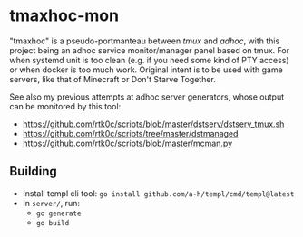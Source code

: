 # tmaxhoc-mon

"tmaxhoc" is a pseudo-portmanteau between _tmux_ and _adhoc_, with this project being an adhoc service monitor/manager panel based on tmux. For when systemd unit is too clean (e.g. if you need some kind of PTY access) or when docker is too much work. Original intent is to be used with game servers, like that of Minecraft or Don't Starve Together.

See also my previous attempts at adhoc server generators, whose output can be monitored by this tool:
- https://github.com/rtk0c/scripts/blob/master/dstserv/dstserv_tmux.sh
- https://github.com/rtk0c/scripts/tree/master/dstmanaged
- https://github.com/rtk0c/scripts/blob/master/mcman.py

## Building
- Install templ cli tool: `go install github.com/a-h/templ/cmd/templ@latest`
- In `server/`, run:
  - `go generate`
  - `go build`